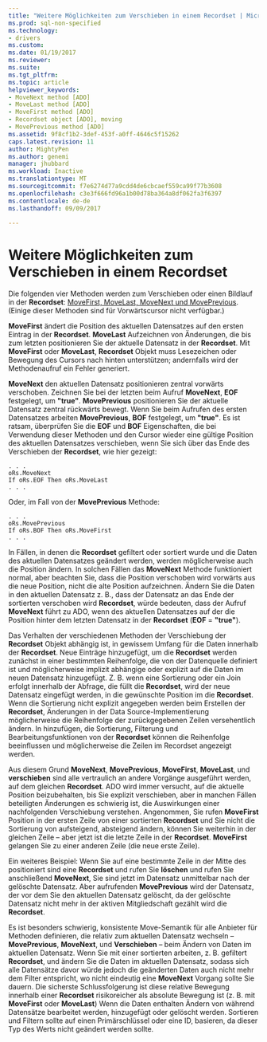 ```yaml
---
title: "Weitere Möglichkeiten zum Verschieben in einem Recordset | Microsoft Docs"
ms.prod: sql-non-specified
ms.technology:
- drivers
ms.custom: 
ms.date: 01/19/2017
ms.reviewer: 
ms.suite: 
ms.tgt_pltfrm: 
ms.topic: article
helpviewer_keywords:
- MoveNext method [ADO]
- MoveLast method [ADO]
- MoveFirst method [ADO]
- Recordset object [ADO], moving
- MovePrevious method [ADO]
ms.assetid: 9f8cf1b2-3def-453f-a0ff-4646c5f15262
caps.latest.revision: 11
author: MightyPen
ms.author: genemi
manager: jhubbard
ms.workload: Inactive
ms.translationtype: MT
ms.sourcegitcommit: f7e6274d77a9cdd4de6cbcaef559ca99f77b3608
ms.openlocfilehash: c3e3f666fd96a1b00d78ba364a8df062fa3f6397
ms.contentlocale: de-de
ms.lasthandoff: 09/09/2017

---
```

# <a name="more-ways-to-move-in-a-recordset"></a>Weitere Möglichkeiten zum Verschieben in einem Recordset
Die folgenden vier Methoden werden zum Verschieben oder einen Bildlauf in der **Recordset**: [MoveFirst, MoveLast, MoveNext und MovePrevious](../../../ado/reference/ado-api/movefirst-movelast-movenext-and-moveprevious-methods-ado.md). (Einige dieser Methoden sind für Vorwärtscursor nicht verfügbar.)  
  
 **MoveFirst** ändert die Position des aktuellen Datensatzes auf den ersten Eintrag in der **Recordset**. **MoveLast** Aufzeichnen von Änderungen, die bis zum letzten positionieren Sie der aktuelle Datensatz in der **Recordset**. Mit **MoveFirst** oder **MoveLast**, **Recordset** Objekt muss Lesezeichen oder Bewegung des Cursors nach hinten unterstützen; andernfalls wird der Methodenaufruf ein Fehler generiert.  
  
 **MoveNext** den aktuellen Datensatz positionieren zentral vorwärts verschoben. Zeichnen Sie bei der letzten beim Aufruf **MoveNext**, **EOF** festgelegt, um **"true"**. **MovePrevious** positionieren Sie der aktuelle Datensatz zentral rückwärts bewegt. Wenn Sie beim Aufrufen des ersten Datensatzes arbeiten **MovePrevious**, **BOF** festgelegt, um **"true"**. Es ist ratsam, überprüfen Sie die **EOF** und **BOF** Eigenschaften, die bei Verwendung dieser Methoden und den Cursor wieder eine gültige Position des aktuellen Datensatzes verschieben, wenn Sie sich über das Ende des Verschieben der **Recordset**, wie hier gezeigt:  
  
```  
. . .  
oRs.MoveNext  
If oRs.EOF Then oRs.MoveLast  
. . .   
```  
  
 Oder, im Fall von der **MovePrevious** Methode:  
  
```  
. . .   
oRs.MovePrevious  
If oRs.BOF Then oRs.MoveFirst  
. . .  
```  
  
 In Fällen, in denen die **Recordset** gefiltert oder sortiert wurde und die Daten des aktuellen Datensatzes geändert werden, werden möglicherweise auch die Position ändern. In solchen Fällen das **MoveNext** Methode funktioniert normal, aber beachten Sie, dass die Position verschoben wird vorwärts aus die neue Position, nicht die alte Position aufzeichnen. Ändern Sie die Daten in den aktuellen Datensatz z. B., dass der Datensatz an das Ende der sortierten verschoben wird **Recordset**, würde bedeuten, dass der Aufruf **MoveNext** führt zu ADO, wenn des aktuellen Datensatzes auf der die Position hinter dem letzten Datensatz in der **Recordset** (**EOF** = **"true"**).  
  
 Das Verhalten der verschiedenen Methoden der Verschiebung der **Recordset** Objekt abhängig ist, in gewissem Umfang für die Daten innerhalb der **Recordset**. Neue Einträge hinzugefügt, um die **Recordset** werden zunächst in einer bestimmten Reihenfolge, die von der Datenquelle definiert ist und möglicherweise implizit abhängige oder explizit auf die Daten im neuen Datensatz hinzugefügt. Z. B. wenn eine Sortierung oder ein Join erfolgt innerhalb der Abfrage, die füllt die **Recordset**, wird der neue Datensatz eingefügt werden, in die gewünschte Position im die **Recordset**. Wenn die Sortierung nicht explizit angegeben werden beim Erstellen der **Recordset**, Änderungen in der Data Source-Implementierung möglicherweise die Reihenfolge der zurückgegebenen Zeilen versehentlich ändern. In hinzufügen, die Sortierung, Filterung und Bearbeitungsfunktionen von der **Recordset** können die Reihenfolge beeinflussen und möglicherweise die Zeilen im Recordset angezeigt werden.  
  
 Aus diesem Grund **MoveNext**, **MovePrevious**, **MoveFirst**, **MoveLast**, und **verschieben** sind alle vertraulich an andere Vorgänge ausgeführt werden, auf dem gleichen **Recordset**. ADO wird immer versucht, auf die aktuelle Position beizubehalten, bis Sie explizit verschieben, aber in manchen Fällen beteiligten Änderungen es schwierig ist, die Auswirkungen einer nachfolgenden Verschiebung verstehen. Angenommen, Sie rufen **MoveFirst** Position in der ersten Zeile von einer sortierten **Recordset** und Sie nicht die Sortierung von aufsteigend, absteigend ändern, können Sie weiterhin in der gleichen Zeile – aber jetzt ist die letzte Zeile in der **Recordset**. **MoveFirst** gelangen Sie zu einer anderen Zeile (die neue erste Zeile).  
  
 Ein weiteres Beispiel: Wenn Sie auf eine bestimmte Zeile in der Mitte des positioniert sind eine **Recordset** und rufen Sie **löschen** und rufen Sie anschließend **MoveNext**, Sie sind jetzt im Datensatz unmittelbar nach der gelöschte Datensatz. Aber aufrufenden **MovePrevious** wird der Datensatz, der vor dem Sie den aktuellen Datensatz gelöscht, da der gelöschte Datensatz nicht mehr in der aktiven Mitgliedschaft gezählt wird die **Recordset**.  
  
 Es ist besonders schwierig, konsistente Move-Semantik für alle Anbieter für Methoden definieren, die relativ zum aktuellen Datensatz wechseln – **MovePrevious**, **MoveNext**, und **Verschieben** – beim Ändern von Daten im aktuellen Datensatz. Wenn Sie mit einer sortierten arbeiten, z. B. gefiltert **Recordset**, und ändern Sie die Daten im aktuellen Datensatz, sodass sich alle Datensätze davor würde jedoch die geänderten Daten auch nicht mehr dem Filter entspricht, wo nicht eindeutig eine **MoveNext** Vorgang sollte Sie dauern. Die sicherste Schlussfolgerung ist diese relative Bewegung innerhalb einer **Recordset** risikoreicher als absolute Bewegung ist (z. B. mit **MoveFirst** oder **MoveLast**) Wenn die Daten enthalten Ändern von während Datensätze bearbeitet werden, hinzugefügt oder gelöscht werden. Sortieren und Filtern sollte auf einen Primärschlüssel oder eine ID, basieren, da dieser Typ des Werts nicht geändert werden sollte.

